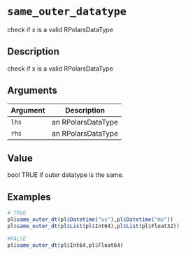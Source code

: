 # `same_outer_datatype`

check if x is a valid RPolarsDataType


## Description

check if x is a valid RPolarsDataType


## Arguments

Argument      |Description
------------- |----------------
`lhs`     |     an RPolarsDataType
`rhs`     |     an RPolarsDataType


## Value

bool TRUE if outer datatype is the same.


## Examples

```r
# TRUE
pl$same_outer_dt(pl$Datetime("us"),pl$Datetime("ms"))
pl$same_outer_dt(pl$List(pl$Int64),pl$List(pl$Float32))

#FALSE
pl$same_outer_dt(pl$Int64,pl$Float64)
```


